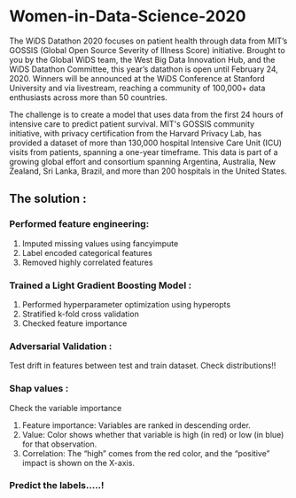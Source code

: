 # Women-in-Data-Science-2020
The WiDS Datathon 2020 focuses on patient health through data from MIT’s GOSSIS (Global Open Source Severity of Illness Score) initiative. Brought to you by the Global WiDS team, the West Big Data Innovation Hub, and the WiDS Datathon Committee, this year’s datathon is open until February 24, 2020. Winners will be announced at the WiDS Conference at Stanford University and via livestream, reaching a community of 100,000+ data enthusiasts across more than 50 countries.

The challenge is to create a model that uses data from the first 24 hours of intensive care to predict patient survival. MIT's GOSSIS community initiative, with privacy certification from the Harvard Privacy Lab, has provided a dataset of more than 130,000 hospital Intensive Care Unit (ICU) visits from patients, spanning a one-year timeframe. This data is part of a growing global effort and consortium spanning Argentina, Australia, New Zealand, Sri Lanka, Brazil, and more than 200 hospitals in the United States.

## The solution : 
### Performed feature engineering:
  1. Imputed missing values using fancyimpute
  2. Label encoded categorical features
  3. Removed highly correlated features

### Trained a Light Gradient Boosting Model :
  1. Performed hyperparameter optimization using hyperopts
  2. Stratified k-fold cross validation
  3. Checked feature importance

### Adversarial Validation :
  Test drift in features between test and train dataset. Check distributions!!

### Shap values :
  Check the variable importance
  1. Feature importance: Variables are ranked in descending order.
  2. Value: Color shows whether that variable is high (in red) or low (in blue) for that observation.
  3. Correlation:  The “high” comes from the red color, and the “positive” impact is shown on the X-axis.

### Predict the labels.....!

